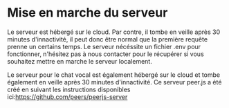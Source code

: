 # Mise en marche du serveur

Le serveur est hébergé sur le cloud.
Par contre, il tombe en veille après 30 minutes d'innactivité, il peut donc être normal que la première requête prenne un certains temps.
Le serveur nécéssite un fichier .env pour fonctionner, n'hésitez pas à nous contacter pour le récupérer si vous souhaitez mettre en marche le serveur localement.

Le serveur pour le chat vocal est également hébergé sur le cloud et tombe également en veille après 30 minutes d'innactivité.
Ce serveur peer.js a été créé en suivant les instructions disponibles ici:https://github.com/peers/peerjs-server
